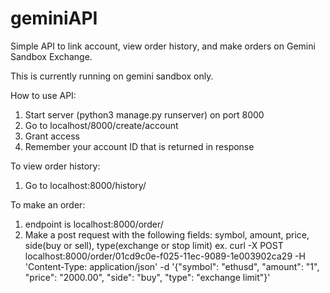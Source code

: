 # geminiAPI


Simple API to link account, view order history, and make orders on Gemini Sandbox Exchange.


This is currently running on gemini sandbox only.

 
How to use API:

1. Start server (python3 manage.py runserver) on port 8000
2. Go to localhost/8000/create/account
3. Grant access
4. Remember your account ID that is returned in response


To view order history:
1. Go to localhost:8000/history/<insert id here>

To make an order:
1. endpoint is localhost:8000/order/<insert id here>
1. Make a post request with the following fields:
	symbol, amount, price, side(buy or sell), type(exchange or stop limit)
ex.
curl -X POST localhost:8000/order/01cd9c0e-f025-11ec-9089-1e003902ca29 -H 'Content-Type: application/json' -d '{"symbol": "ethusd",
    "amount": "1",
    "price": "2000.00",
    "side": "buy",
    "type": "exchange limit"}'
